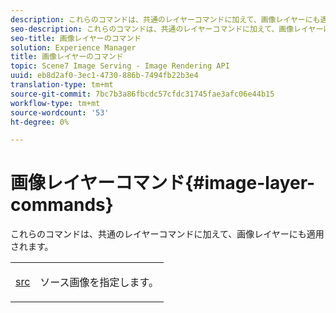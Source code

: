 ```yaml
---
description: これらのコマンドは、共通のレイヤーコマンドに加えて、画像レイヤーにも適用されます。
seo-description: これらのコマンドは、共通のレイヤーコマンドに加えて、画像レイヤーにも適用されます。
seo-title: 画像レイヤーのコマンド
solution: Experience Manager
title: 画像レイヤーのコマンド
topic: Scene7 Image Serving - Image Rendering API
uuid: eb8d2af0-3ec1-4730-886b-7494fb22b3e4
translation-type: tm+mt
source-git-commit: 7bc7b3a86fbcdc57cfdc31745fae3afc06e44b15
workflow-type: tm+mt
source-wordcount: '53'
ht-degree: 0%

---
```



# 画像レイヤーコマンド{#image-layer-commands}

これらのコマンドは、共通のレイヤーコマンドに加えて、画像レイヤーにも適用されます。

<table id="simpletable_F6799DA025A64970B95085FB9910E1EF"> 
 <tr class="strow"> 
  <td class="stentry"> <p><a href="../../../../../../is-api/http-ref/image-serving-api-ref/c-http-protocol-reference/c-command-reference/r-src.md#reference-f6506637778c4c69bf106a7924a91ab1" type="reference" format="dita" scope="local"> src</a> </p> </td> 
  <td class="stentry"> <p>ソース画像を指定します。 </p></td> 
 </tr> 
</table>

